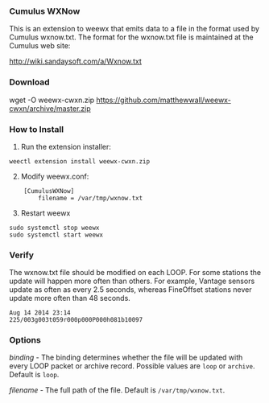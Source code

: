 ### Cumulus WXNow

This is an extension to weewx that emits data to a file in the format used by Cumulus wxnow.txt.  The format for the wxnow.txt file is maintained at the Cumulus web site:

http://wiki.sandaysoft.com/a/Wxnow.txt

### Download

wget -O weewx-cwxn.zip https://github.com/matthewwall/weewx-cwxn/archive/master.zip

### How to Install

1.  Run the extension installer:

```
weectl extension install weewx-cwxn.zip
```

2.  Modify weewx.conf:

````
    [CumulusWXNow]
        filename = /var/tmp/wxnow.txt
````

3.  Restart weewx

```
sudo systemctl stop weewx
sudo systemctl start weewx
```

### Verify

The wxnow.txt file should be modified on each LOOP.  For some stations the update will happen more often than others.  For example, Vantage sensors update as often as every 2.5 seconds, whereas FineOffset stations never update more often than 48 seconds.

```
Aug 14 2014 23:14
225/003g003t059r000p000P000h081b10097
```

### Options

_binding_ - The binding determines whether the file will be updated with every LOOP packet or archive record.  Possible values are `loop` or `archive`.  Default is `loop`.

_filename_ - The full path of the file.  Default is `/var/tmp/wxnow.txt`.
